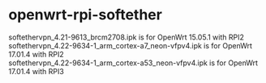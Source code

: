 # openwrt-rpi-softether
softethervpn_4.21-9613_brcm2708.ipk                   is for OpenWrt 15.05.1 with RPI2
<br>
softethervpn_4.22-9634-1_arm_cortex-a7_neon-vfpv4.ipk is for OpenWrt 17.01.4 with RPI2
<br>
softethervpn_4.22-9634-1_arm_cortex-a53_neon-vfpv4.ipk is for OpenWrt 17.01.4 with RPI3
